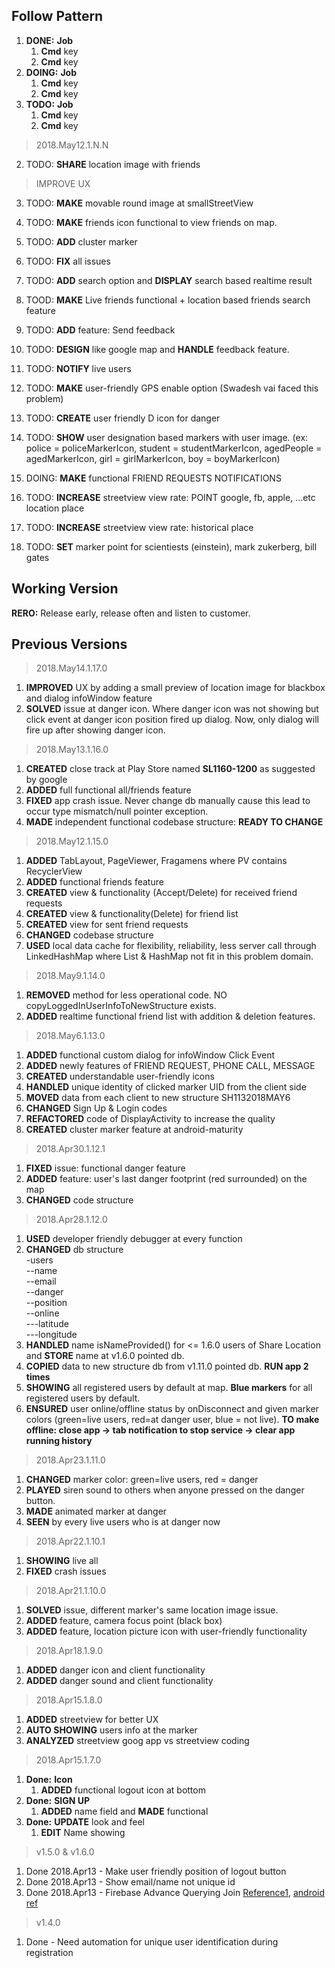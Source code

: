 Follow Pattern
--------------
1. **DONE:** **Job**
   1. **Cmd** key
   2. **Cmd** key
2. **DOING:** **Job**
   1. **Cmd** key
   2. **Cmd** key
3. **TODO:** **Job**
   1. **Cmd** key
   2. **Cmd** key

> 2018.May12.1.N.N
2. TODO: **SHARE** location image with friends
> IMPROVE UX
3. TODO: **MAKE** movable round image at smallStreetView

1. TODO: **MAKE** friends icon functional to view friends on map.
2. TODO: **ADD** cluster marker
3. TODO: **FIX** all issues
4. TODO: **ADD** search option and **DISPLAY** search based realtime result
5. TOOD: **MAKE** Live friends functional + location based friends search feature
6. TODO: **ADD** feature: Send feedback
7. TODO: **DESIGN** like google map and **HANDLE** feedback feature. 
8. TODO: **NOTIFY** live users 
9. TODO: **MAKE** user-friendly GPS enable option (Swadesh vai faced this problem)
10. TODO: **CREATE** user friendly D icon for danger
11. TODO: **SHOW** user designation based markers with user image. (ex: police = policeMarkerIcon, student = studentMarkerIcon, agedPeople = agedMarkerIcon, girl = girlMarkerIcon, boy = boyMarkerIcon)
12. DOING: **MAKE** functional FRIEND REQUESTS NOTIFICATIONS

13. TODO: **INCREASE** streetview view rate: POINT google, fb, apple, ...etc location place
14. TODO: **INCREASE** streetview view rate: historical place
15. TODO: **SET** marker point for scientiests (einstein), mark zukerberg, bill gates

Working Version
---------------
**RERO:** Release early, release often and listen to customer.

Previous Versions
-----------------
> 2018.May14.1.17.0
1. **IMPROVED** UX by adding a small preview of location image for blackbox and dialog infoWindow feature
2. **SOLVED** issue at danger icon. Where danger icon was not showing but click event at danger icon position fired up dialog. Now, only dialog will fire up after showing danger icon.

> 2018.May13.1.16.0
1. **CREATED** close track at Play Store named **SL1160-1200** as suggested by google
2. **ADDED** full functional all/friends feature
3. **FIXED** app crash issue. Never change db manually cause this lead to occur type mismatch/null pointer exception.
4. **MADE** independent functional codebase structure: **READY TO CHANGE**

> 2018.May12.1.15.0
1. **ADDED** TabLayout, PageViewer, Fragamens where PV contains RecyclerView
2. **ADDED** functional friends feature
3. **CREATED** view & functionality (Accept/Delete) for received friend requests
4. **CREATED** view & functionality(Delete) for friend list
5. **CREATED** view for sent friend requests
6. **CHANGED** codebase structure
7. **USED** local data cache for flexibility, reliability, less server call through LinkedHashMap where List & HashMap not fit in this problem domain.

> 2018.May9.1.14.0
1. **REMOVED** method for less operational code. NO copyLoggedInUserInfoToNewStructure exists.
2. **ADDED** realtime functional friend list with addition & deletion features.

> 2018.May6.1.13.0 
1. **ADDED** functional custom dialog for infoWindow Click Event 
2. **ADDED** newly features of FRIEND REQUEST, PHONE CALL, MESSAGE
3. **CREATED** understandable user-friendly icons
4. **HANDLED** unique identity of clicked marker UID from the client side 
5. **MOVED** data from each client to new structure SH1132018MAY6
6. **CHANGED** Sign Up & Login codes
7. **REFACTORED** code of DisplayActivity to increase the quality
8. **CREATED** cluster marker feature at android-maturity

> 2018.Apr30.1.12.1
1. **FIXED** issue: functional danger feature
2. **ADDED** feature: user's last danger footprint (red surrounded) on the map
3. **CHANGED** code structure

> 2018.Apr28.1.12.0
1. **USED** developer friendly debugger at every function
2. **CHANGED** db structure<br>
-users<br>
--name<br>
--email<br>
--danger<br>
--position<br>
--online<br>
---latitude<br>
---longitude<br>
3. **HANDLED** name isNameProvided() for <= 1.6.0 users of Share Location and **STORE** name at v1.6.0 pointed db.
4. **COPIED** data to new structure db from v1.11.0 pointed db. **RUN app 2 times** 
5. **SHOWING** all registered users by default at map. **Blue markers** for all registered users by default.
6. **ENSURED** user online/offline status by onDisconnect and given marker colors (green=live users, red=at danger user, blue = not live). **TO make offline: close app -> tab notification to stop service -> clear app running history**

> 2018.Apr23.1.11.0
1. **CHANGED** marker color: green=live users, red = danger
2. **PLAYED** siren sound to others when anyone pressed on the danger button.
3. **MADE** animated marker at danger
4. **SEEN** by every live users who is at danger now

> 2018.Apr22.1.10.1
1. **SHOWING** live all
2. **FIXED** crash issues

> 2018.Apr21.1.10.0
1. **SOLVED** issue, different marker's same location image issue.
2. **ADDED** feature, camera focus point (black box)
3. **ADDED** feature, location picture icon with user-friendly functionality

> 2018.Apr18.1.9.0
1. **ADDED** danger icon and client functionality
2. **ADDED** danger sound and client functionality

> 2018.Apr15.1.8.0
1. **ADDED** streetview for better UX 
2. **AUTO SHOWING** users info at the marker 
3. **ANALYZED** streetview goog app vs streetview coding

> 2018.Apr15.1.7.0
1. **Done:** **Icon**
   1. **ADDED** functional logout icon at bottom
1. **Done:** **SIGN UP**
   1. **ADDED** name field and **MADE** functional
2. **Done:** **UPDATE** look and feel
   1. **EDIT** Name showing

> v1.5.0 & v1.6.0
1. Done 2018.Apr13 - Make user friendly position of logout button
2. Done 2018.Apr13 - Show email/name not unique id
3. Done 2018.Apr13 - Firebase Advance Querying Join [Reference1](https://dzone.com/articles/firebase-advance-querying-join-reference), [android ref](https://stackoverflow.com/questions/41135658/how-to-perform-join-query-in-firebase)

> v1.4.0
1. Done - Need automation for unique user identification during registration